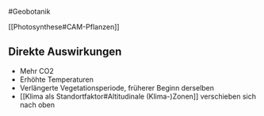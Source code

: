 #Geobotanik 

[[Photosynthese#CAM-Pflanzen]]

## Direkte Auswirkungen

- Mehr CO2
- Erhöhte Temperaturen
- Verlängerte Vegetationsperiode, früherer Beginn derselben 
- [[Klima als Standortfaktor#Altitudinale (Klima-)Zonen]] verschieben sich nach oben

